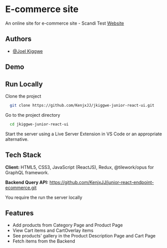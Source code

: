 # E-commerce site

An online site for e-commerce site - Scandi Test
[Website](https://ecommerce-react-scandi.netlify.app/)

## Authors

- [@Joel Kiggwe](https://www.github.com/KenjxJJ)

## Demo

## Run Locally

Clone the project

```bash
  git clone https://github.com/KenjxJJ/jkiggwe-junior-react-ui.git
```

Go to the project directory

```bash
  cd jkiggwe-junior-react-ui
```

Start the server using a Live Server Extension
in VS Code or an appropriate alternative.

## Tech Stack

**Client:** HTML5, CSS3, JavaScript (ReactJS), Redux, @tilework/opus for GraphQL framework.

**Backend Query API:** https://github.com/KenjxJJ/junior-react-endpoint-ecommerce.git

You require the run the server locally

## Features

- Add products from Category Page and Product Page
- View Cart items and CartOverlay items
- See products' gallery in the Product Description Page
  and Cart Page
- Fetch items from the Backend
